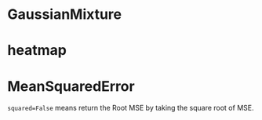 # GaussianMixture

# heatmap
# MeanSquaredError
`squared=False` means return the Root MSE by taking the square root of MSE.
